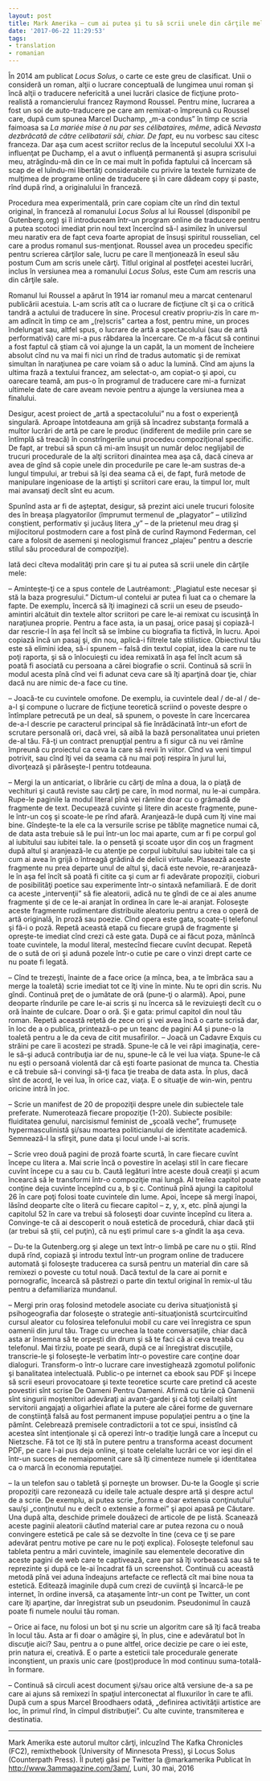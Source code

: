 ```yaml
---
layout: post
title: Mark Amerika – cum ai putea şi tu să scrii unele din cărţile mele
date: '2017-06-22 11:29:53'
tags:
- translation
- romanian
---
```


În 2014 am publicat *Locus Solus*, o carte ce este greu de clasificat. Unii o consideră un roman, alţii o lucrare conceptuală de lungimea unui roman şi încă alţii o traducere nefericită a unei lucrări clasice de ficţiune proto-realistă a romancierului francez Raymond Roussel. Pentru mine, lucrarea a fost un soi de auto-traducere pe care am remixat-o împreună cu Roussel care, după cum spunea Marcel Duchamp, „m-a condus” în timp ce scria faimoasa sa *La mariée mise à nu par ses célibataires, même*, adică *Nevasta dezbrăcată de către celibatarii săi, chiar. De fapt*, eu nu vorbesc sau citesc franceza. Dar aşa cum acest scriitor reclus de la începutul secolului XX l-a influenţat pe Duchamp, el a avut o influenţă permanentă şi asupra scrisului meu, atrăgîndu-mă din ce în ce mai mult în pofida faptului că încercam să scap de el luîndu-mi libertăţi considerabile cu privire la textele furnizate de mulţimea de programe online de traducere şi în care dădeam copy şi paste, rînd după rînd, a originalului în franceză.

Procedura mea experimentală, prin care copiam cîte un rînd din textul original, în franceză al romanului *Locus Solus* al lui Roussel (disponibil pe Gutenberg.org) şi îl introduceam într-un program online de traducere pentru a putea scotoci imediat prin noul text încercînd să-l asimilez în universul meu narativ era de fapt ceva foarte apropiat de însuşi spiritul rousselian, cel care a produs romanul sus-menţionat. Roussel avea un procedeu specific pentru scrierea cărţilor sale, lucru pe care îl menţionează în eseul său postum Cum am scris unele cărţi. Titlul original al postfeţei acestei lucrări, inclus în versiunea mea a romanului *Locus Solus*, este Cum am rescris una din cărţile sale.

Romanul lui Roussel a apărut în 1914 iar romanul meu a marcat centenarul publicării acestuia. L-am scris atît ca o lucrare de ficţiune cît şi ca o critică tandră a actului de traducere în sine. Procesul creativ propriu-zis în care m-am adîncit în timp ce am „(re)scris” cartea a fost, pentru mine, un proces îndelungat sau, altfel spus, o lucrare de artă a spectacolului (sau de artă performativă) care mi-a pus răbdarea la încercare. Ce m-a făcut să continui a fost faptul că ştiam că voi ajunge la un capăt, la un moment de încheiere absolut cînd nu va mai fi nici un rînd de tradus automatic şi de remixat simultan în naraţiunea pe care voiam să o aduc la lumină. Cînd am ajuns la ultima frază a textului francez, am selectat-o, am copiat-o şi apoi, cu oarecare teamă, am pus-o în programul de traducere care mi-a furnizat ultimele date de care aveam nevoie pentru a ajunge la versiunea mea a finalului.

Desigur, acest proiect de „artă a spectacolului” nu a fost o experienţă singulară. Aproape întotdeauna am grijă să încadrez substanţa formală a multor lucrări de artă pe care le produc (indiferent de mediile prin care se întîmplă să treacă) în constrîngerile unui procedeu compoziţional specific. De fapt, ar trebui să spun că mi-am însuşit un număr deloc neglijabil de trucuri procedurale de la alţi scriitori dinaintea mea aşa că, dacă cineva ar avea de gînd să copie unele din procedurile pe care le-am sustras de-a lungul timpului, ar trebui să îşi dea seama că ei, de fapt, fură metode de manipulare ingenioase de la artişti şi scriitori care erau, la timpul lor, mult mai avansaţi decît sînt eu acum.

Spunînd asta ar fi de aşteptat, desigur, să prezint aici unele trucuri folosite des în breaşa plagyatorilor (împrumut termenul de „plagyator” – utilizînd conştient, performativ şi jucăuş litera „y” – de la prietenul meu drag şi mijlocitorul postmodern care a fost pînă de curînd Raymond Federman, cel care a folosit de asemeni şi neologismul francez „plajeu” pentru a descrie stilul său procedural de compoziţie).

Iată deci cîteva modalităţi prin care şi tu ai putea să scrii unele din cărţile mele:

– Aminteşte-ţi ce a spus contele de Lautréamont: „Plagiatul este necesar şi stă la baza progresului.” Dictum-ul contelui ar putea fi luat ca o chemare la fapte. De exemplu, încercă să îţi imaginezi că scrii un eseu de pseudo-amintiri alcătuit din textele altor scriitori pe care le-ai remixat cu iscusinţă în naraţiunea proprie. Pentru a face asta, ia un pasaj, orice pasaj şi copiază-l dar rescrie-l în aşa fel încît să se îmbine cu biografia ta fictivă, în lucru. Apoi copiază încă un pasaj şi, din nou, aplică-i filtrele tale stilistice. Obiectivul tău este să elimini idea, să-i spunem – falsă din textul copiat, idea la care nu te poţi raporta, şi să o înlocuieşti cu idea remixată în aşa fel încît acum să poată fi asociată cu persoana a cărei biografie o scrii. Continuă să scrii în modul acesta pînă cînd vei fi adunat ceva care să îţi aparţină doar ţie, chiar dacă nu are nimic de-a face cu tine.

– Joacă-te cu cuvintele omofone. De exemplu, ia cuvintele deal / de-al / de-a-l şi compune o lucrare de ficţiune teoretică scriind o poveste despre o întîmplare petrecută pe un deal, să spunem, o poveste în care încercarea de-a-l descrie pe caracterul principal să fie înrădăcinată într-un efort de scrutare personală ori, dacă vrei, să aibă la bază personalitatea unui prieten de-al tău.
Fă-ţi un contract prenupţial pentru a fi sigur că nu vei rămîne împreună cu proiectul ca ceva la care să revii în viitor. Cînd va veni timpul potrivit, sau cînd îţi vei da seama că nu mai poţi respira în jurul lui, divorţează şi părăseşte-l pentru totdeauna.

– Mergi la un anticariat, o librărie cu cărţi de mîna a doua, la o piaţă de vechituri şi caută reviste sau cărţi pe care, în mod normal, nu le-ai cumpăra. Rupe-le paginile la modul literal pînă vei rămîne doar cu o grămadă de fragmente de text. Decupează cuvinte şi litere din aceste fragmente, pune-le într-un coş şi scoate-le pe rînd afară. Aranjează-le după cum îţi vine mai bine. Gîndeşte-te la ele ca la versurile scrise pe tăbliţe magnetice numai că, de data asta trebuie să le pui într-un loc mai aparte, cum ar fi pe corpul gol al iubitului sau iubitei tale. Ia o pensetă şi scoate uşor din coş un fragment după altul şi aranjează-le cu atenţie pe corpul iubitului sau iubitei tale ca şi cum ai avea în grijă o întreagă grădină de delicii virtuale. Plasează aceste fragmente nu prea departe unul de altul şi, dacă este nevoie, re-aranjează-le în aşa fel încît să poată fi citite ca şi cum ar fi adevărate propoziţii, cioburi de posibilităţi poetice sau experimente într-o sintaxă nefamiliară. E de dorit ca aceste „intervenţii” să fie aleatorii, adică nu te gîndi de ce ai ales anume fragmente şi de ce le-ai aranjat în ordinea în care le-ai aranjat. Foloseşte aceste fragmente rudimentare distribuite aleatoriu pentru a crea o operă de artă originală, în proză sau poezie. Cînd opera este gata, scoate-ţi telefonul şi fă-i o poză. Repetă această etapă cu fiecare grupă de fragmente şi opreşte-te imediat cînd crezi că este gata. După ce ai făcut poza, mănîncă toate cuvintele, la modul literal, mestecînd fiecare cuvînt decupat. Repetă de o sută de ori şi adună pozele într-o cutie pe care o vinzi drept carte ce nu poate fi legată.

– Cînd te trezeşti, înainte de a face orice (a mînca, bea, a te îmbrăca sau a merge la toaletă) scrie imediat tot ce îţi vine în minte. Nu te opri din scris. Nu gîndi. Continuă preţ de o jumătate de oră (pune-ţi o alarmă). Apoi, pune deoparte rîndurile pe care le-ai scris şi nu încerca să le revizuieşti decît cu o oră înainte de culcare. Doar o oră. Şi e gata: primul capitol din noul tău roman. Repetă această reţetă de zece ori şi vei avea încă o carte scrisă dar, în loc de a o publica, printează-o pe un teanc de pagini A4 şi pune-o la toaletă pentru a le da ceva de citit musafirilor.
– Joacă un Cadavre Exquis cu străini pe care îi acostezi pe stradă. Spune-le că le vei răpi imaginaţia, cere-le să-şi aducă contribuţia iar de nu, spune-le că le vei lua viaţa. Spune-le că nu eşti o persoană violentă dar că eşti foarte pasionat de munca ta. Chestia e că trebuie să-i convingi să-ţi faca ţie treaba de data asta. În plus, dacă sînt de acord, le vei lua, în orice caz, viaţa. E o situaţie de win-win, pentru oricine intră în joc.

– Scrie un manifest de 20 de propoziţii despre unele din subiectele tale preferate. Numerotează fiecare propoziţie (1-20). Subiecte posibile: fluiditatea genului, narcisismul feminist de „şcoală veche”, frumuseţe hypermasculinistă şi/sau moartea politicianului de identitate academică. Semnează-l la sfîrşit, pune data şi locul unde l-ai scris.

– Scrie vreo două pagini de proză foarte scurtă, în care fiecare cuvînt începe cu litera a. Mai scrie încă o povestire în acelaşi stil în care fiecare cuvînt începe cu a sau cu b. Caută legături între aceste două creaţii şi acum încearcă să le transformi într-o compoziţie mai lungă. Al treilea capitol poate conţine deja cuvinte începînd cu a, b şi c. Continuă pînă ajungi la capitolul 26 în care poţi folosi toate cuvintele din lume. Apoi, începe să mergi înapoi, lăsînd deoparte cîte o literă cu fiecare capitol – z, y, x, etc. pînă ajungi la capitolul 52 în care va trebui să foloseşti doar cuvinte începînd cu litera a. Convinge-te că ai descoperit o nouă estetică de procedură, chiar dacă ştii (ar trebui să ştii, cel puţin), că nu eşti primul care s-a gîndit la aşa ceva.

– Du-te la Gutenberg.org şi alege un text într-o limbă pe care nu o ştii. Rînd după rînd, copiază şi introdu textul într-un program online de traducere automată şi foloseşte traducerea ca sursă pentru un material din care să remixezi o poveste cu totul nouă. Dacă textul de la care ai pornit e pornografic, încearcă să păstrezi o parte din textul original în remix-ul tău pentru a defamiliariza mundanul.

– Mergi prin oraş folosind metodele asociate cu deriva situaţionistă şi psihogeografia dar foloseşte o strategie anti-situaţionistă scurtcircuitînd cursul aleator cu folosirea telefonului mobil cu care vei înregistra ce spun oamenii din jurul tău. Trage cu urechea la toate conversaţiile, chiar dacă asta ar însemna să te orpeşti din drum şi să te faci că ai ceva treabă cu telefonul. Mai tîrziu, poate pe seară, după ce ai înregistrat discuţiile, transcrie-le şi foloseşte-le verbatim într-o povestire care conţine doar dialoguri. Transform-o într-o lucrare care investighează zgomotul polifonic şi banalitatea intelectuală. Public-o pe internet ca ebook sau PDF şi începe să scrii eseuri provocatoare şi texte teoretice scurte care pretind că aceste povestiri sînt scrise De Oameni Pentru Oameni.
Afirmă cu tărie că Oamenii sînt singurii moştenitori adevăraţi ai avant-gardei şi că toţi ceilalţi sînt servitorii angajaţi a oligarhiei aflate la putere ale cărei forme de guvernare de conştiinţă falsă au fost permanent impuse populaţiei pentru a o ţine la pămînt. Celebrează premisele contradictorii a tot ce spui, insistînd că acestea sînt intenţionale şi că operezi într-o tradiţie lungă care a început cu Nietzsche. Fă tot ce îţi stă în putere pentru a transforma aceast document PDF, pe care l-ai pus deja online, şi toate celelalte lucrări ce vor ieşi din el într-un succes de nemaipomenit care să îţi cimenteze numele şi identitatea ca o marcă în economia reputaţiei.

– Ia un telefon sau o tabletă şi porneşte un browser. Du-te la Google şi scrie propoziţii care rezonează cu ideile tale actuale despre artă şi despre actul de a scrie. De exemplu, ai putea scrie „forma e doar extensia conţinutului” sau/şi „conţinutul nu e decît o extensie a formei” şi apoi apasă pe Căutare. Una după alta, deschide primele douăzeci de articole de pe listă. Scanează aceste paginii aleatorii căutînd material care ar putea rezona cu o nouă convingere estetică pe cale să se dezvolte în tine (ceva ce ţi se pare adevărat pentru motive pe care nu le poţi explica). Foloseşte telefonul sau tableta pentru a mări cuvintele, imaginile sau elementele decorative din aceste pagini de web care te captivează, care par să îţi vorbească sau să te reprezinte şi după ce le-ai încadrat fă un screenshot. Continuă cu această metodă pînă vei aduna îndeajuns artefacte ce reflectă cît mai bine noua ta estetică. Editează imaginile după cum crezi de cuviinţă şi încarcă-le pe internet, în ordine inversă, ca ataşamente într-un cont pe Twitter, un cont care îţi aparţine, dar înregistrat sub un pseudonim. Pseudonimul în cauză poate fi numele noului tău roman.

– Orice ai face, nu folosi un bot şi nu scrie un algoritm care să îţi facă treaba în locul tău. Asta ar fi doar o amăgire şi, în plus, cine e adevăratul bot în discuţie aici? Sau, pentru a o pune altfel, orice decizie pe care o iei este, prin natura ei, creativă. E o parte a esteticii tale procedurale generate inconştient, un praxis unic care (post)produce în mod continuu suma-totală-în formare.

– Continuă să circuli acest document şi/sau orice altă versiune de-a sa pe care ai ajuns să remixezi în spaţiul interconectat al fluxurilor în care te afli. După cum a spus Marcel Broodhaers odată, „definirea activităţii artistice are loc, în primul rînd, în cîmpul distribuţiei”. Cu alte cuvinte, transmiterea e destinatia.

---
Mark Amerika este autorul multor cărţi, inlcuzînd The Kafka Chronicles (FC2), remixthebook (University of Minnesota Press), şi Locus Solus (Counterpath Press). Îl puteţi găsi pe Twitter la @markamerika
Publicat în http://www.3ammagazine.com/3am/, Luni, 30 mai, 2016
